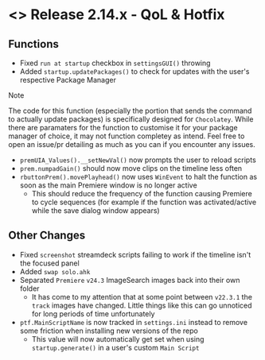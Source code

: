 # <> Release 2.14.x - QoL & Hotfix

## Functions
- Fixed `run at startup` checkbox in `settingsGUI()` throwing
- Added `startup.updatePackages()` to check for updates with the user's respective Package Manager
> [!Note]
> The code for this function (especially the portion that sends the command to actually update packages) is specifically designed for `Chocolatey`. While there are paramaters for the function to customise it for your package manager of choice, it may not function completey as intend. Feel free to open an issue/pr detailing as much as you can if you encounter any issues.
- `premUIA_Values().__setNewVal()` now prompts the user to reload scripts
- `prem.numpadGain()` should now move clips on the timeline less often
- `rbuttonPrem().movePlayhead()` now uses `WinEvent` to halt the function as soon as the main Premiere window is no longer active
    - This should reduce the frequency of the function causing Premiere to cycle sequences (for example if the function was activated/active while the save dialog window appears)

## Other Changes
- Fixed `screenshot` streamdeck scripts failing to work if the timeline isn't the focused panel
- Added `swap solo.ahk`
- Separated `Premiere` `v24.3` ImageSearch images back into their own folder
    - It has come to my attention that at some point between `v22.3.1` the `track` images have changed. Little things like this can go unnoticed for long periods of time unfortunately
- `ptf.MainScriptName` is now tracked in `settings.ini` instead to remove some friction when installing new versions of the repo
    - This value will now automatically get set when using `startup.generate()` in a user's custom `Main Script`